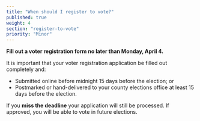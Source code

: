 ```yaml
---
title: "When should I register to vote?"
published: true
weight: 4
section: "register-to-vote"
priority: "Minor"
---
```


**Fill out a voter registration form no later than Monday, April 4.**  

It is important that your voter registration application be filled out completely and:  
- Submitted online before midnight 15 days before the election; or  
- Postmarked or hand-delivered to your county elections office at least 15 days before the election.  

If you **miss the deadline** your application will still be processed.  If approved, you will be able to vote in future elections.
